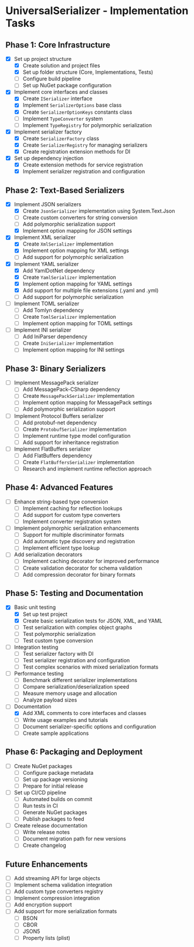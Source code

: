 # UniversalSerializer - Implementation Tasks

## Phase 1: Core Infrastructure

- [x] Set up project structure
  - [x] Create solution and project files
  - [x] Set up folder structure (Core, Implementations, Tests)
  - [ ] Configure build pipeline
  - [ ] Set up NuGet package configuration

- [x] Implement core interfaces and classes
  - [x] Create `ISerializer` interface
  - [x] Implement `SerializerOptions` base class
  - [x] Create `SerializerOptionKeys` constants class
  - [ ] Implement `TypeConverter` system
  - [ ] Implement `TypeRegistry` for polymorphic serialization

- [x] Implement serializer factory
  - [x] Create `SerializerFactory` class
  - [x] Create `SerializerRegistry` for managing serializers
  - [x] Create registration extension methods for DI

- [x] Set up dependency injection
  - [x] Create extension methods for service registration
  - [x] Implement serializer registration and configuration

## Phase 2: Text-Based Serializers

- [x] Implement JSON serializers
  - [x] Create `JsonSerializer` implementation using System.Text.Json
  - [ ] Create custom converters for string conversion
  - [ ] Add polymorphic serialization support
  - [x] Implement option mapping for JSON settings

- [x] Implement XML serializer
  - [x] Create `XmlSerializer` implementation
  - [x] Implement option mapping for XML settings
  - [ ] Add support for polymorphic serialization

- [x] Implement YAML serializer
  - [x] Add YamlDotNet dependency
  - [x] Create `YamlSerializer` implementation
  - [x] Implement option mapping for YAML settings
  - [x] Add support for multiple file extensions (.yaml and .yml)
  - [ ] Add support for polymorphic serialization

- [ ] Implement TOML serializer
  - [ ] Add Tomlyn dependency
  - [ ] Create `TomlSerializer` implementation
  - [ ] Implement option mapping for TOML settings

- [ ] Implement INI serializer
  - [ ] Add IniParser dependency
  - [ ] Create `IniSerializer` implementation
  - [ ] Implement option mapping for INI settings

## Phase 3: Binary Serializers

- [ ] Implement MessagePack serializer
  - [ ] Add MessagePack-CSharp dependency
  - [ ] Create `MessagePackSerializer` implementation
  - [ ] Implement option mapping for MessagePack settings
  - [ ] Add polymorphic serialization support

- [ ] Implement Protocol Buffers serializer
  - [ ] Add protobuf-net dependency
  - [ ] Create `ProtobufSerializer` implementation
  - [ ] Implement runtime type model configuration
  - [ ] Add support for inheritance registration

- [ ] Implement FlatBuffers serializer
  - [ ] Add FlatBuffers dependency
  - [ ] Create `FlatBuffersSerializer` implementation
  - [ ] Research and implement runtime reflection approach

## Phase 4: Advanced Features

- [ ] Enhance string-based type conversion
  - [ ] Implement caching for reflection lookups
  - [ ] Add support for custom type converters
  - [ ] Implement converter registration system

- [ ] Implement polymorphic serialization enhancements
  - [ ] Support for multiple discriminator formats
  - [ ] Add automatic type discovery and registration
  - [ ] Implement efficient type lookup

- [ ] Add serialization decorators
  - [ ] Implement caching decorator for improved performance
  - [ ] Create validation decorator for schema validation
  - [ ] Add compression decorator for binary formats

## Phase 5: Testing and Documentation

- [x] Basic unit testing
  - [x] Set up test project
  - [x] Create basic serialization tests for JSON, XML, and YAML
  - [ ] Test serialization with complex object graphs
  - [ ] Test polymorphic serialization
  - [ ] Test custom type conversion

- [ ] Integration testing
  - [ ] Test serializer factory with DI
  - [ ] Test serializer registration and configuration
  - [ ] Test complex scenarios with mixed serialization formats

- [ ] Performance testing
  - [ ] Benchmark different serializer implementations
  - [ ] Compare serialization/deserialization speed
  - [ ] Measure memory usage and allocation
  - [ ] Analyze payload sizes

- [ ] Documentation
  - [x] Add XML comments to core interfaces and classes
  - [ ] Write usage examples and tutorials
  - [ ] Document serializer-specific options and configuration
  - [ ] Create sample applications

## Phase 6: Packaging and Deployment

- [ ] Create NuGet packages
  - [ ] Configure package metadata
  - [ ] Set up package versioning
  - [ ] Prepare for initial release

- [ ] Set up CI/CD pipeline
  - [ ] Automated builds on commit
  - [ ] Run tests in CI
  - [ ] Generate NuGet packages
  - [ ] Publish packages to feed

- [ ] Create release documentation
  - [ ] Write release notes
  - [ ] Document migration path for new versions
  - [ ] Create changelog

## Future Enhancements

- [ ] Add streaming API for large objects
- [ ] Implement schema validation integration
- [ ] Add custom type converters registry
- [ ] Implement compression integration
- [ ] Add encryption support
- [ ] Add support for more serialization formats
  - [ ] BSON
  - [ ] CBOR
  - [ ] JSON5
  - [ ] Property lists (plist)
